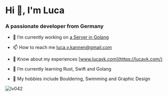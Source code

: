 <h1>Hi 👋, I'm Luca</h1>
<h3>A passionate developer from Germany</h3>

- 🔭 I’m currently working on [a Server in Golang](https://github.com/lv042/Gopher-Forward-Server)

- 📫 How to reach me luca.v.kannen@gmail.com

- 📄 Know about my experiences [www.lucavk.com](https://lucavk.com/)

- 🌱 I’m currently learning Rust, Swift and Golang

- 💚 My hobbies include Bouldering, Swimming and Graphic Design

 <p><img align="center" src="https://github-readme-streak-stats.herokuapp.com/?user=lv042&" alt="lv042" /></p>
